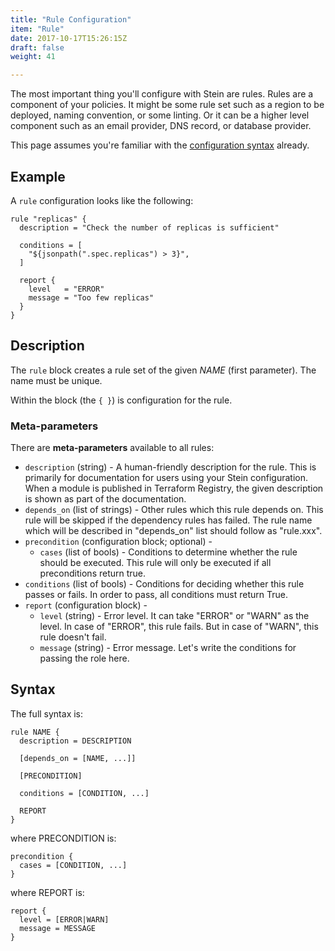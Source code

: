 ```yaml
---
title: "Rule Configuration"
item: "Rule"
date: 2017-10-17T15:26:15Z
draft: false
weight: 41

---
```


The most important thing you'll configure with Stein are rules. Rules are a component of your policies. It might be some rule set such as a region to be deployed, naming convention, or some linting. Or it can be a higher level component such as an email provider, DNS record, or database provider.

This page assumes you're familiar with the [configuration syntax]() already.

## Example

A `rule` configuration looks like the following:

```hcl
rule "replicas" {
  description = "Check the number of replicas is sufficient"

  conditions = [
    "${jsonpath(".spec.replicas") > 3}",
  ]

  report {
    level   = "ERROR"
    message = "Too few replicas"
  }
}
```

## Description

The `rule` block creates a rule set of the given *NAME* (first parameter). The name must be unique.

Within the block (the `{ }`) is configuration for the rule.

### Meta-parameters

There are **meta-parameters** available to all rules:

- `description` (string) - A human-friendly description for the rule. This is primarily for documentation for users using your Stein configuration. When a module is published in Terraform Registry, the given description is shown as part of the documentation.
- `depends_on` (list of strings) - Other rules which this rule depends on. This rule will be skipped if the dependency rules has failed. The rule name which will be described in "depends_on" list should follow as "rule.xxx".
- `precondition` (configuration block; optional) -
    - `cases` (list of bools) - Conditions to determine whether the rule should be executed. This rule will only be executed if all preconditions return true.
- `conditions` (list of bools) - Conditions for deciding whether this rule passes or fails. In order to pass, all conditions must return True.
- `report` (configuration block) -
    - `level` (string) - Error level. It can take "ERROR" or "WARN" as the level. In case of "ERROR", this rule fails. But in case of "WARN", this rule doesn't fail.
    - `message` (string) - Error message. Let's write the conditions for passing the role here.

## Syntax

The full syntax is:

```hcl
rule NAME {
  description = DESCRIPTION

  [depends_on = [NAME, ...]]

  [PRECONDITION]

  conditions = [CONDITION, ...]

  REPORT
}
```

where PRECONDITION is:

```hcl
precondition {
  cases = [CONDITION, ...]
}
```

where REPORT is:

```hcl
report {
  level = [ERROR|WARN]
  message = MESSAGE
}
```

